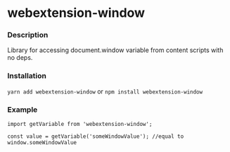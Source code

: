 # webextension-window

### Description
Library for accessing document.window variable from content scripts with no deps.

### Installation
```yarn add webextension-window``` or ```npm install webextension-window```

### Example
```
import getVariable from 'webextension-window';

const value = getVariable('someWindowValue'); //equal to window.someWindowValue
```